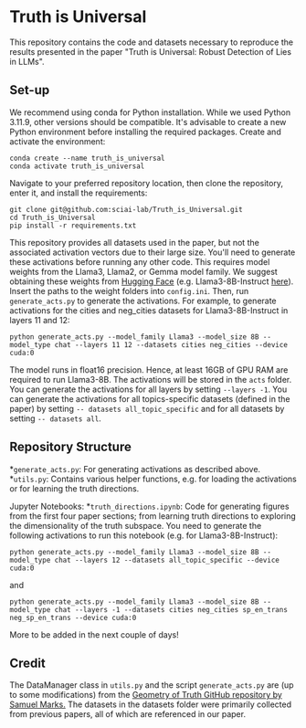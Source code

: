 # Truth is Universal

This repository contains the code and datasets necessary to reproduce the results presented in the paper "Truth is Universal: Robust Detection of Lies in LLMs".

## Set-up
We recommend using conda for Python installation. While we used Python 3.11.9, other versions should be compatible.
It's advisable to create a new Python environment before installing the required packages.
Create and activate the environment:
```
conda create --name truth_is_universal
conda activate truth_is_universal
```
Navigate to your preferred repository location, then clone the repository, enter it, and install the requirements:
```
git clone git@github.com:sciai-lab/Truth_is_Universal.git
cd Truth_is_Universal
pip install -r requirements.txt
```
This repository provides all datasets used in the paper, but not the associated activation vectors due to their large size. You'll need to generate these activations before running any other code. This requires model weights from the Llama3, Llama2, or Gemma model family. We suggest obtaining these weights from <a href="https://huggingface.co/">Hugging Face</a> (e.g. Llama3-8B-Instruct <a href="https://huggingface.co/meta-llama/Meta-Llama-3-8B-Instruct">here</a>). Insert the paths to the weight folders into `config.ini`.
Then, run `generate_acts.py` to generate the activations. For example, to generate activations for the cities and neg_cities datasets for Llama3-8B-Instruct in layers 11 and 12:
```
python generate_acts.py --model_family Llama3 --model_size 8B --model_type chat --layers 11 12 --datasets cities neg_cities --device cuda:0
```
The model runs in float16 precision. Hence, at least 16GB of GPU RAM are required to run Llama3-8B.
The activations will be stored in the `acts` folder. You can generate the activations for all layers by setting `--layers -1`. You can generate the activations for all topics-specific datasets (defined in the paper) by setting `-- datasets all_topic_specific` and for all datasets by setting `-- datasets all`.

## Repository Structure
*`generate_acts.py`: For generating activations as described above.
*`utils.py`: Contains various helper functions, e.g. for loading the activations or for learning the truth directions.

Jupyter Notebooks:
*`truth_directions.ipynb`: Code for generating figures from the first four paper sections; from learning truth directions to exploring the dimensionality of the truth subspace. 
You need to generate the following activations to run this notebook (e.g. for Llama3-8B-Instruct):
```
python generate_acts.py --model_family Llama3 --model_size 8B --model_type chat --layers 12 --datasets all_topic_specific --device cuda:0
```
and
```
python generate_acts.py --model_family Llama3 --model_size 8B --model_type chat --layers -1 --datasets cities neg_cities sp_en_trans neg_sp_en_trans --device cuda:0
```

More to be added in the next couple of days!


## Credit
The DataManager class in `utils.py` and the script `generate_acts.py` are (up to some modifications) from the <a href="https://github.com/saprmarks/geometry-of-truth">Geometry of Truth GitHub repository by Samuel Marks.</a>
The datasets in the datasets folder were primarily collected from previous papers, all of which are referenced in our paper.


